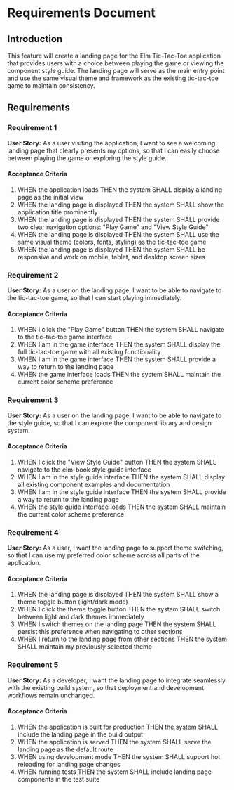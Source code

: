 # Requirements Document

## Introduction

This feature will create a landing page for the Elm Tic-Tac-Toe application that provides users with a choice between playing the game or viewing the component style guide. The landing page will serve as the main entry point and use the same visual theme and framework as the existing tic-tac-toe game to maintain consistency.

## Requirements

### Requirement 1

**User Story:** As a user visiting the application, I want to see a welcoming landing page that clearly presents my options, so that I can easily choose between playing the game or exploring the style guide.

#### Acceptance Criteria

1. WHEN the application loads THEN the system SHALL display a landing page as the initial view
2. WHEN the landing page is displayed THEN the system SHALL show the application title prominently
3. WHEN the landing page is displayed THEN the system SHALL provide two clear navigation options: "Play Game" and "View Style Guide"
4. WHEN the landing page is displayed THEN the system SHALL use the same visual theme (colors, fonts, styling) as the tic-tac-toe game
5. WHEN the landing page is displayed THEN the system SHALL be responsive and work on mobile, tablet, and desktop screen sizes

### Requirement 2

**User Story:** As a user on the landing page, I want to be able to navigate to the tic-tac-toe game, so that I can start playing immediately.

#### Acceptance Criteria

1. WHEN I click the "Play Game" button THEN the system SHALL navigate to the tic-tac-toe game interface
2. WHEN I am in the game interface THEN the system SHALL display the full tic-tac-toe game with all existing functionality
3. WHEN I am in the game interface THEN the system SHALL provide a way to return to the landing page
4. WHEN the game interface loads THEN the system SHALL maintain the current color scheme preference

### Requirement 3

**User Story:** As a user on the landing page, I want to be able to navigate to the style guide, so that I can explore the component library and design system.

#### Acceptance Criteria

1. WHEN I click the "View Style Guide" button THEN the system SHALL navigate to the elm-book style guide interface
2. WHEN I am in the style guide interface THEN the system SHALL display all existing component examples and documentation
3. WHEN I am in the style guide interface THEN the system SHALL provide a way to return to the landing page
4. WHEN the style guide interface loads THEN the system SHALL maintain the current color scheme preference

### Requirement 4

**User Story:** As a user, I want the landing page to support theme switching, so that I can use my preferred color scheme across all parts of the application.

#### Acceptance Criteria

1. WHEN the landing page is displayed THEN the system SHALL show a theme toggle button (light/dark mode)
2. WHEN I click the theme toggle button THEN the system SHALL switch between light and dark themes immediately
3. WHEN I switch themes on the landing page THEN the system SHALL persist this preference when navigating to other sections
4. WHEN I return to the landing page from other sections THEN the system SHALL maintain my previously selected theme

### Requirement 5

**User Story:** As a developer, I want the landing page to integrate seamlessly with the existing build system, so that deployment and development workflows remain unchanged.

#### Acceptance Criteria

1. WHEN the application is built for production THEN the system SHALL include the landing page in the build output
2. WHEN the application is served THEN the system SHALL serve the landing page as the default route
3. WHEN using development mode THEN the system SHALL support hot reloading for landing page changes
4. WHEN running tests THEN the system SHALL include landing page components in the test suite